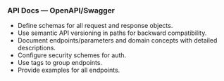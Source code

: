 ### API Docs — OpenAPI/Swagger
- Define schemas for all request and response objects.
- Use semantic API versioning in paths for backward compatibility.
- Document endpoints/parameters and domain concepts with detailed descriptions.
- Configure security schemes for auth.
- Use tags to group endpoints.
- Provide examples for all endpoints.